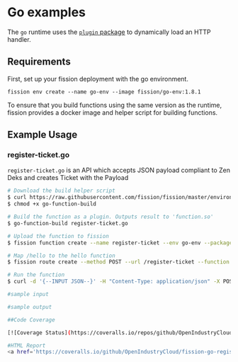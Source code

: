 # Go examples

The `go` runtime uses the [`plugin` package](https://golang.org/pkg/plugin/) to dynamically load an HTTP handler.

## Requirements

First, set up your fission deployment with the go environment.

```
fission env create --name go-env --image fission/go-env:1.8.1
```

To ensure that you build functions using the same version as the
runtime, fission provides a docker image and helper script for
building functions.

## Example Usage

### register-ticket.go

`register-ticket.go` is an API which accepts JSON payload compliant to Zen Deks and creates Ticket with the Payload

```bash
# Download the build helper script
$ curl https://raw.githubusercontent.com/fission/fission/master/environments/go/builder/go-function-build > go-function-build
$ chmod +x go-function-build

# Build the function as a plugin. Outputs result to 'function.so'
$ go-function-build register-ticket.go

# Upload the function to fission
$ fission function create --name register-ticket --env go-env --package function.so

# Map /hello to the hello function
$ fission route create --method POST --url /register-ticket --function register-ticket

# Run the function
$ curl -d '{--INPUT JSON--}' -H "Content-Type: application/json" -X POST http://$FISSION_ROUTER/register-ticket

#sample input

#sample output

##Code Coverage

[![Coverage Status](https://coveralls.io/repos/github/OpenIndustryCloud/fission-go-register-ticket/badge.svg?branch=master)](https://coveralls.io/github/OpenIndustryCloud/fission-go-register-ticket?branch=master)

#HTML Report
<a href='https://coveralls.io/github/OpenIndustryCloud/fission-go-register-ticket?branch=master'><img src='https://coveralls.io/repos/github/OpenIndustryCloud/fission-go-register-ticket/badge.svg?branch=master' alt='Coverage Status' /></a>

```
